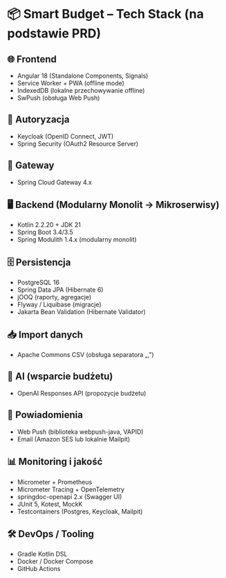 # 📦 Smart Budget – Tech Stack (na podstawie PRD)

## 🌐 Frontend
- Angular 18 (Standalone Components, Signals)
- Service Worker + PWA (offline mode)
- IndexedDB (lokalne przechowywanie offline)
- SwPush (obsługa Web Push)

## 🔐 Autoryzacja
- Keycloak (OpenID Connect, JWT)
- Spring Security (OAuth2 Resource Server)

## 🚪 Gateway
- Spring Cloud Gateway 4.x

## 🖥️ Backend (Modularny Monolit → Mikroserwisy)
- Kotlin 2.2.20 + JDK 21
- Spring Boot 3.4/3.5
- Spring Modulith 1.4.x (modularny monolit)

## 🗄️ Persistencja
- PostgreSQL 16
- Spring Data JPA (Hibernate 6)
- jOOQ (raporty, agregacje)
- Flyway / Liquibase (migracje)
- Jakarta Bean Validation (Hibernate Validator)

## 📥 Import danych
- Apache Commons CSV (obsługa separatora „,”)

## 🤖 AI (wsparcie budżetu)
- OpenAI Responses API (propozycje budżetu)

## 🔔 Powiadomienia
- Web Push (biblioteka webpush-java, VAPID)
- Email (Amazon SES lub lokalnie Mailpit)

## 📊 Monitoring i jakość
- Micrometer + Prometheus
- Micrometer Tracing + OpenTelemetry
- springdoc-openapi 2.x (Swagger UI)
- JUnit 5, Kotest, MockK
- Testcontainers (Postgres, Keycloak, Mailpit)

## 🛠️ DevOps / Tooling
- Gradle Kotlin DSL
- Docker / Docker Compose
- GitHub Actions
